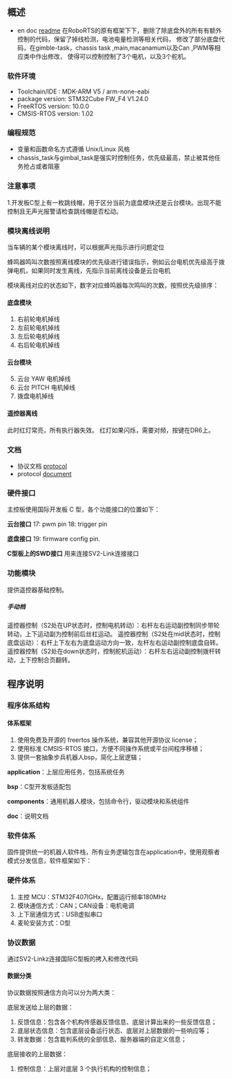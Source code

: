 
## 概述

- en doc   [readme](doc/en/readme.md)
在RoboRTS的原有框架下下，删除了除底盘外的所有有额外控制的代码，保留了掉线检测，电池电量检测等相关代码，
修改了部分底盘代码，在gimble-task，chassis task ,main,macanamum以及Can ,PWM等相应类中作出修改，
使得可以控制控制了3个电机，以及3个舵机。

### 软件环境

 - Toolchain/IDE : MDK-ARM V5 / arm-none-eabi
 - package version: STM32Cube FW_F4 V1.24.0
 - FreeRTOS version: 10.0.0
 - CMSIS-RTOS version: 1.02

### 编程规范

- 变量和函数命名方式遵循 Unix/Linux 风格
- chassis\_task与gimbal\_task是强实时控制任务，优先级最高，禁止被其他任务抢占或者阻塞

### 注意事项

1.开发板C型上有一枚跳线帽，用于区分当前为底盘模块还是云台模块。出现不能控制且无声光报警请检查跳线帽是否松动。

### 模块离线说明

当车辆的某个模块离线时，可以根据声光指示进行问题定位

蜂鸣器鸣叫次数按照离线模块的优先级进行错误指示，例如云台电机优先级高于拨弹电机，如果同时发生离线，先指示当前离线设备是云台电机

模块离线对应的状态如下，数字对应蜂鸣器每次鸣叫的次数，按照优先级排序：

#### 底盘模块

1. 右前轮电机掉线
2. 左前轮电机掉线
3. 左后轮电机掉线
4. 右后轮电机掉线

#### 云台模块

5. 云台 YAW 电机掉线
6. 云台 PITCH 电机掉线
7. 拨盘电机掉线

#### 遥控器离线

此时红灯常亮，所有执行器失效。
红灯如果闪烁，需要对频，按键在DR6上。

### 文档

- 协议文档  [protocol](doc/ch/protocol.md)
- protocol [document](doc/en/protocol.md)


### 硬件接口

主控板使用国际开发板 C 型，各个功能接口的位置如下：

**云台接口**
17: pwm pin
18: trigger pin

**底盘接口**
19: firmware config pin.

**C型板上的SWD接口**
用来连接SV2-Link连接接口

### 功能模块

提供遥控器基础控制。

##### 手动档

遥控器控制（S2处在UP状态时，控制电机转动）：右杆左右运动副控制同步带轮转动，上下运动副为控制前后丝杠运动。
遥控器控制（S2处在mid状态时，控制底盘运动）：右杆上下左右为底盘运动方向一致，左杆左右运动副控制底盘自转。
遥控器控制（S2处在down状态时，控制舵机运动）：右杆左右运动副控制拨杆转动，上下控制合页翻转。

## 程序说明

### 程序体系结构

#### 体系框架

1. 使用免费及开源的 freertos 操作系统，兼容其他开源协议 license；
2. 使用标准 CMSIS-RTOS 接口，方便不同操作系统或平台间程序移植；
3. 提供一套抽象步兵机器人bsp，简化上层逻辑；

**application**：上层应用任务，包括系统任务

**bsp**：C型开发板适配包

**components**：通用机器人模块，包括命令行，驱动模块和系统组件

**doc**：说明文档

### 软件体系

固件提供统一的机器人软件栈，所有业务逻辑包含在application中，使用观察者模式分发信息，软件框架如下：


### 硬件体系

1. 主控 MCU：STM32F407IGHx，配置运行频率180MHz
2. 模块通信方式：CAN；CAN设备：电机电调
3. 上下层通信方式：USB虚拟串口
4. 麦轮安装方式：O型

### 协议数据

通过SV2-Linkz连接国际C型板的拷入和修改代码

#### 数据分类

协议数据按照通信方向可以分为两大类：

底层发送给上层的数据：

1. 反馈信息：包含各个机构传感器反馈信息、底层计算出来的一些反馈信息；
2. 底层状态信息：包含底层设备运行状态、底层对上层数据的一些响应等；
3. 转发数据：包含裁判系统的全部信息、服务器端的自定义信息；

底层接收的上层数据：

1. 控制信息：上层对底层 3 个执行机构的控制信息；

